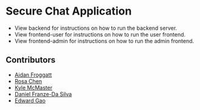 # Secure Chat Application

- View backend for instructions on how to run the backend server.
- View frontend-user for instructions on how to run the user frontend.
- View frontend-admin for instructions on how to run the admin frontend.

## Contributors
- [Aidan Froggatt](https://github.com/aidanfroggatt)
- [Rosa Chen](https://github.com/rosachen3)
- [Kyle McMaster](https://github.com/KyleJMcMaster)
- [Daniel Franze-Da Silva](https://github.com/DanielFD04)
- [Edward Gao](https://github.com/edwarddgao)
